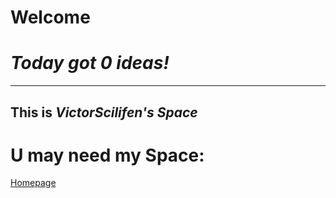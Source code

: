 # Welcome

# _Today got 0 ideas!_
* * *
## This is _VictorScilifen's Space_
# U may need my Space:
[Homepage](victorscilfien.github.io/homepage)

